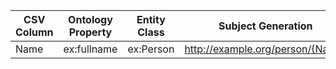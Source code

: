 | CSV Column | Ontology Property | Entity Class | Subject Generation |
| --- | --- | --- | --- |
| Name | ex:fullname | ex:Person | http://example.org/person/{Name} |
